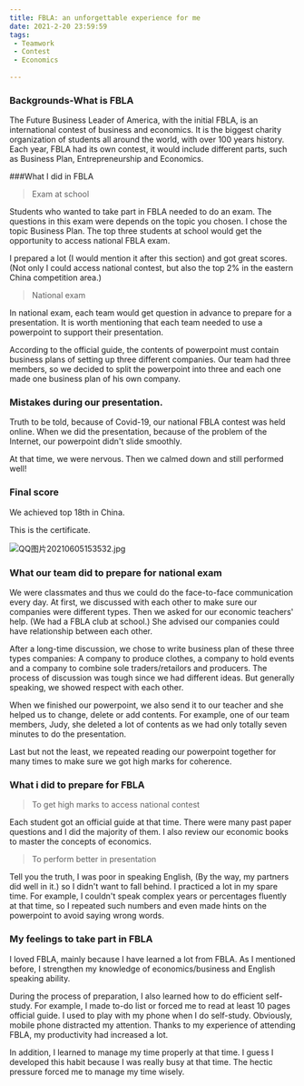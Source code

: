 ```yaml
---
title: FBLA: an unforgettable experience for me
date: 2021-2-20 23:59:59
tags:
 - Teamwork
 - Contest
 - Economics
 
---
```


### Backgrounds-What is FBLA

The Future Business Leader of America, with the initial FBLA, is an international contest of business and economics. It is the biggest charity organization of students all around the world, with over 100 years history. Each year, FBLA had its own contest, it would include different parts, such as Business Plan, Entrepreneurship and Economics.


###What I did in FBLA

>Exam at school

Students who wanted to take part in FBLA needed to do an exam. The questions in this exam were depends on the topic you chosen. I chose the topic Business Plan. The top three students at school would get the opportunity to access national FBLA exam.

I prepared a lot (I would mention it after this section) and got great scores. (Not only I could access national contest, but also the top 2% in the eastern China competition area.)

>National exam

In national exam, each team would get question in advance to prepare for a presentation. It is worth mentioning that each team needed to use a powerpoint to support their presentation.

According to the official guide, the contents of powerpoint must contain business plans of setting up three different companies. Our team had three members, so we decided to split the powerpoint into three and each one made one business plan of his own company.

### Mistakes during our presentation.

Truth to be told, because of Covid-19, our national FBLA contest was held online. When we did the presentation, because of the problem of the Internet, our powerpoint didn't slide smoothly. 

At that time, we were nervous. Then we calmed down and still performed well! 

### Final score

We achieved top 18th in China.

This is the certificate.

![QQ图片20210605153532.jpg](https://i.loli.net/2021/06/28/9uT7efsM8OlaK3g.jpg)

### What our team did to prepare for national exam

We were classmates and thus we could do the face-to-face communication every day. At first, we discussed with each other to make sure our companies were different types. Then we asked for our economic teachers' help. (We had a FBLA club at school.) She advised our companies could have relationship between each other.

After a long-time discussion, we chose to write business plan of these three types companies: A company to produce clothes, a company to hold events and a company to combine sole traders/retailors and producers. The process of discussion was tough since we had different ideas. But generally speaking, we showed respect with each other.

When we finished our powerpoint, we also send it to our teacher and she helped us to change, delete or add contents. For example, one of our team members, Judy, she deleted a lot of contents as we had only totally seven minutes to do the presentation.

Last but not the least, we repeated reading our powerpoint together for many times to make sure we got high marks for coherence.

### What i did to prepare for FBLA

>To get high marks to access national contest

Each student got an official guide at that time. There were many past paper questions and I did the majority of them. I also review our economic books to master the concepts of economics.

>To perform better in presentation

Tell you the truth, I was poor in speaking English, (By the way, my partners did well in it.) so I didn't want to fall behind. I practiced a lot in my spare time. For example, I couldn't speak complex years or percentages fluently at that time, so I repeated such numbers and even made hints on the powerpoint to avoid saying wrong words.

### My feelings to take part in FBLA

I loved FBLA, mainly because I have learned a lot from FBLA. As I mentioned before, I strengthen my knowledge of economics/business and English speaking ability.

During the process of preparation, I also learned how to do efficient self-study. For example, I made to-do list or forced me to read at least 10 pages official guide. I used to play with my phone when I do self-study. Obviously, mobile phone distracted my attention. Thanks to my experience of attending FBLA, my productivity had increased a lot.

In addition, I learned to manage my time properly at that time. I guess I developed this habit because I was really busy at that time. The hectic pressure forced me to manage my time wisely.
